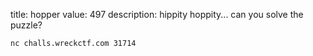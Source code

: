 title: hopper
value: 497
description: hippity hoppity... can you solve the puzzle?

`nc challs.wreckctf.com 31714`
